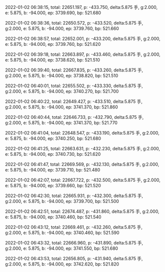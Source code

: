 2022-01-02 06:38:15, total: 22651.197, p: -433.750, delta:5.875 手, g:2.000, e: 5.875, b: -94.000, ep: 3739.690, bp: 521.680

2022-01-02 06:38:36, total: 22650.572, p: -433.520, delta:5.875 手, g:2.000, e: 5.875, b: -94.000, ep: 3739.760, bp: 521.660

2022-01-02 06:38:57, total: 22652.001, p: -433.200, delta:5.875 手, g:2.000, e: 5.875, b: -94.000, ep: 3739.760, bp: 521.620

2022-01-02 06:39:18, total: 22663.897, p: -433.460, delta:5.875 手, g:2.000, e: 5.875, b: -94.000, ep: 3738.620, bp: 521.510

2022-01-02 06:39:40, total: 22667.835, p: -433.260, delta:5.875 手, g:2.000, e: 5.875, b: -94.000, ep: 3738.820, bp: 521.510

2022-01-02 06:40:01, total: 22655.502, p: -433.330, delta:5.875 手, g:2.000, e: 5.875, b: -94.000, ep: 3740.270, bp: 521.700

2022-01-02 06:40:22, total: 22649.427, p: -433.510, delta:5.875 手, g:2.000, e: 5.875, b: -94.000, ep: 3741.370, bp: 521.860

2022-01-02 06:40:44, total: 22646.733, p: -432.790, delta:5.875 手, g:2.000, e: 5.875, b: -94.000, ep: 3741.370, bp: 521.770

2022-01-02 06:41:04, total: 22648.547, p: -433.190, delta:5.875 手, g:2.000, e: 5.875, b: -94.000, ep: 3740.250, bp: 521.680

2022-01-02 06:41:25, total: 22663.631, p: -432.230, delta:5.875 手, g:2.000, e: 5.875, b: -94.000, ep: 3740.730, bp: 521.620

2022-01-02 06:41:47, total: 22669.569, p: -432.130, delta:5.875 手, g:2.000, e: 5.875, b: -94.000, ep: 3739.710, bp: 521.480

2022-01-02 06:42:07, total: 22667.722, p: -432.500, delta:5.875 手, g:2.000, e: 5.875, b: -94.000, ep: 3739.660, bp: 521.520

2022-01-02 06:42:30, total: 22665.931, p: -432.300, delta:5.875 手, g:2.000, e: 5.875, b: -94.000, ep: 3739.700, bp: 521.500

2022-01-02 06:42:51, total: 22674.487, p: -431.860, delta:5.875 手, g:2.000, e: 5.875, b: -94.000, ep: 3740.460, bp: 521.540

2022-01-02 06:43:12, total: 22669.461, p: -432.260, delta:5.875 手, g:2.000, e: 5.875, b: -94.000, ep: 3740.460, bp: 521.590

2022-01-02 06:43:32, total: 22666.960, p: -431.890, delta:5.875 手, g:2.000, e: 5.875, b: -94.000, ep: 3741.550, bp: 521.680

2022-01-02 06:43:53, total: 22656.805, p: -431.940, delta:5.875 手, g:2.000, e: 5.875, b: -94.000, ep: 3742.620, bp: 521.820